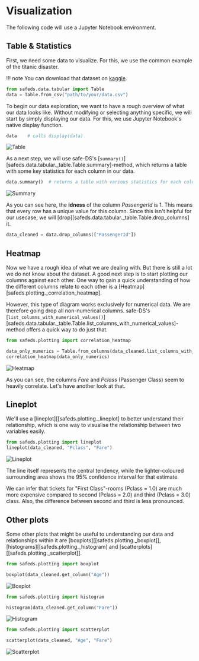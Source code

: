 # Visualization

The following code will use a Jupyter Notebook environment.

## Table & Statistics
First, we need some data to visualize. For this, we use the common example of the titanic disaster.

!!! note
    You can download that dataset on [kaggle](https://www.kaggle.com/c/titanic).

```python
from safeds.data.tabular import Table
data = Table.from_csv("path/to/your/data.csv")
```

To begin our data exploration, we want to have a rough overview of what our data looks like.
Without modifying or selecting anything specific, we will start by simply displaying our data.
For this, we use Jupyter Notebook's native display function.

```python
data    # calls display(data)
```

![Table](./Resources/Table.png)

As a next step, we will use safe-DS's [`summary()`][safeds.data.tabular._table.Table.summary]-method, which returns a table with some key statistics for each column in our data.

```python
data.summary()  # returns a table with various statistics for each column
```

![Summary](./Resources/Summary.png)

As you can see here, the **idness** of the column _PassengerId_ is 1. This means that every row has a unique value for
this column. Since this isn't helpful for our usecase, we will [drop][safeds.data.tabular._table.Table.drop_columns] it.

```python
data_cleaned = data.drop_columns(["PassengerId"])
```
## Heatmap
Now we have a rough idea of what we are dealing with. But there is still a lot we do not know about the dataset.
A good next step is to start plotting our columns against each other.
One way to gain a quick understanding of how the different columns relate to each other is a [Heatmap][safeds.plotting._correlation_heatmap].

However, this type of diagram works exclusively for numerical data. We are therefore going drop all non-numerical columns.
safe-DS's [`list_columns_with_numerical_values()`][safeds.data.tabular._table.Table.list_columns_with_numerical_values]-method
offers a quick way to do just that.


```python
from safeds.plotting import correlation_heatmap

data_only_numerics = Table.from_columns(data_cleaned.list_columns_with_numerical_values())
correlation_heatmap(data_only_numerics)
```

![Heatmap](./Resources/Heatmap.png)

As you can see, the columns _Fare_ and _Pclass_ (Passenger Class) seem to heavily correlate. Let's have another look at that.
## Lineplot
We'll use a [lineplot][[safeds.plotting._lineplot] to better understand their relationship, which is one way to visualise the relationship between two variables easily.

```python
from safeds.plotting import lineplot
lineplot(data_cleaned, "Pclass", "Fare")
```

![Lineplot](./Resources/Lineplot.png)

The line itself represents the central tendency, while the lighter-coloured surrounding area shows the 95% confidence interval for that estimate.

We can infer that tickets for "First Class"-rooms (Pclass = 1.0) are much more expensive compared to second (Pclass = 2.0) and third (Pclass = 3.0) class.
Also, the difference between second and third is less pronounced.

## Other plots
Some other plots that might be useful to understanding our data and relationships within it are [boxplots][[safeds.plotting._boxplot]], [histograms][[safeds.plotting._histogram] and [scatterplots][[safeds.plotting._scatterplot]].

```python
from safeds.plotting import boxplot

boxplot(data_cleaned.get_column("Age"))
```

![Boxplot](./Resources/Boxplot.png)

```python
from safeds.plotting import histogram

histogram(data_cleaned.get_column("Fare"))
```
![Histogram](./Resources/Histogram.png)

```python
from safeds.plotting import scatterplot

scatterplot(data_cleaned, "Age", "Fare")
```

![Scatterplot](./Resources/Scatterplot.png)
